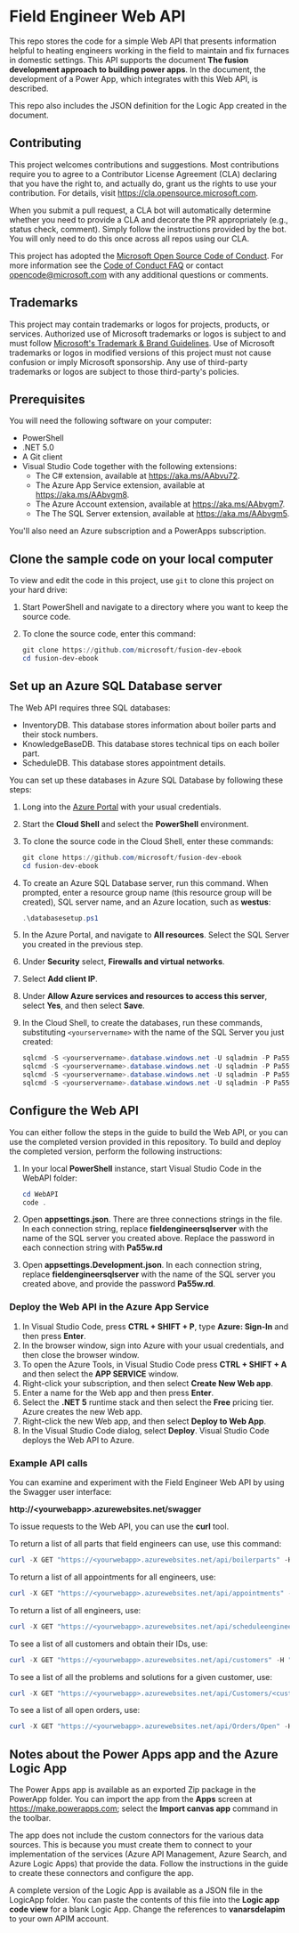 # Field Engineer Web API

This repo stores the code for a simple Web API that presents information helpful to heating engineers working in the field to maintain and fix furnaces in domestic settings. This API supports the document **The fusion development approach to building power apps**. In the document, the development of a Power App, which integrates with this Web API, is described.

This repo also includes the JSON definition for the Logic App created in the document.

## Contributing

This project welcomes contributions and suggestions.  Most contributions require you to agree to a
Contributor License Agreement (CLA) declaring that you have the right to, and actually do, grant us
the rights to use your contribution. For details, visit https://cla.opensource.microsoft.com.

When you submit a pull request, a CLA bot will automatically determine whether you need to provide
a CLA and decorate the PR appropriately (e.g., status check, comment). Simply follow the instructions
provided by the bot. You will only need to do this once across all repos using our CLA.

This project has adopted the [Microsoft Open Source Code of Conduct](https://opensource.microsoft.com/codeofconduct/).
For more information see the [Code of Conduct FAQ](https://opensource.microsoft.com/codeofconduct/faq/) or
contact [opencode@microsoft.com](mailto:opencode@microsoft.com) with any additional questions or comments.

## Trademarks

This project may contain trademarks or logos for projects, products, or services. Authorized use of Microsoft 
trademarks or logos is subject to and must follow 
[Microsoft's Trademark & Brand Guidelines](https://www.microsoft.com/en-us/legal/intellectualproperty/trademarks/usage/general).
Use of Microsoft trademarks or logos in modified versions of this project must not cause confusion or imply Microsoft sponsorship.
Any use of third-party trademarks or logos are subject to those third-party's policies.

## Prerequisites

You will need the following software on your computer:

- PowerShell
- .NET 5.0
- A Git client
- Visual Studio Code together with the following extensions:
    - The C# extension, available at https://aka.ms/AAbvu72.  
    - The Azure App Service extension, available at https://aka.ms/AAbvgm8. 
    - The Azure Account extension, available at https://aka.ms/AAbvgm7.  
    - The The SQL Server extension, available at https://aka.ms/AAbvgm5.  


You'll also need an Azure subscription and a PowerApps subscription.

## Clone the sample code on your local computer

To view and edit the code in this project, use `git` to clone this project on your hard drive:

1. Start PowerShell and navigate to a directory where you want to keep the source code.
1. To clone the source code, enter this command:

    ```powershell
    git clone https://github.com/microsoft/fusion-dev-ebook
    cd fusion-dev-ebook
    ```

## Set up an Azure SQL Database server

The Web API requires three SQL databases:

- InventoryDB. This database stores information about boiler parts and their stock numbers.
- KnowledgeBaseDB. This database stores technical tips on each boiler part.
- ScheduleDB. This database stores appointment details.

You can set up these databases in Azure SQL Database by following these steps:

1. Long into the [Azure Portal](https://portal.azure.com) with your usual credentials.
1. Start the **Cloud Shell** and select the **PowerShell** environment.
1. To clone the source code in the Cloud Shell, enter these commands:

    ```powershell
    git clone https://github.com/microsoft/fusion-dev-ebook
    cd fusion-dev-ebook
    ```

1. To create an Azure SQL Database server, run this command. When prompted, enter a resource group name (this resource group will be created), SQL server name, and an Azure location, such as **westus**:

    ```powershell
    .\databasesetup.ps1
    ```

1. In the Azure Portal, and navigate to **All resources**. Select the SQL Server you created in the previous step.
1. Under **Security** select, **Firewalls and virtual networks**.
1. Select **Add client IP**.
1. Under **Allow Azure services and resources to access this server**, select **Yes**, and then select **Save**.
1. In the Cloud Shell, to create the databases, run these commands, substituting `<yourservername>` with the name of the SQL Server you just created:

    ```powershell
    sqlcmd -S <yourservername>.database.windows.net -U sqladmin -P Pa55w.rd -i "./SQLScripts/CreateAllDBs.sql"
    sqlcmd -S <yourservername>.database.windows.net -U sqladmin -P Pa55w.rd -d InventoryDB -i "./SQLScripts/InventoryDB-setup.sql"
    sqlcmd -S <yourservername>.database.windows.net -U sqladmin -P Pa55w.rd -d KnowledgeDB -i "./SQLScripts/KnowledgeDB-setup.sql"
    sqlcmd -S <yourservername>.database.windows.net -U sqladmin -P Pa55w.rd -d SchedulesDB -i "./SQLScripts/SchedulesDB-setup.sql"
    ```

## Configure the Web API

You can either follow the steps in the guide to build the Web API, or you can use the completed version provided in this repository. To build and deploy the completed version, perform the following instructions:

1. In your local **PowerShell** instance, start Visual Studio Code in the WebAPI folder:

    ```powershell
    cd WebAPI
    code .
    ```

1. Open **appsettings.json**. There are three connections strings in the file. In each connection string, replace **fieldengineersqlserver** with the name of the SQL server you created above. Replace the password in each connection string with **Pa55w.rd**
1. Open **appsettings.Development.json**. In each connection string, replace **fieldengineersqlserver** with the name of the SQL server you created above, and provide the password **Pa55w.rd**.

### Deploy the Web API in the Azure App Service

1. In Visual Studio Code, press **CTRL + SHIFT + P**, type **Azure: Sign-In** and then press **Enter**.
1. In the browser window, sign into Azure with your usual credentials, and then close the browser window.
1. To open the Azure Tools, in Visual Studio Code press **CTRL + SHIFT + A** and then select the **APP SERVICE** window.
1. Right-click your subscription, and then select **Create New Web app**.
1. Enter a name for the Web app and then press **Enter**.
1. Select the **.NET 5** runtime stack and then select the **Free** pricing tier. Azure creates the new Web app.
1. Right-click the new Web app, and then select **Deploy to Web App**.
1. In the Visual Studio Code dialog, select **Deploy**. Visual Studio Code deploys the Web API to Azure.

### Example API calls

You can examine and experiment with the Field Engineer Web API by using the Swagger user interface:

**http://&lt;yourwebapp&gt;.azurewebsites.net/swagger**

To issue requests to the Web API, you can use the **curl** tool.

To return a list of all parts that field engineers can use, use this command:

```powershell
curl -X GET "https://<yourwebapp>.azurewebsites.net/api/boilerparts" -H "accept: text/plain"
```

To return a list of all appointments for all engineers, use:

```powershell
curl -X GET "https://<yourwebapp>.azurewebsites.net/api/appointments" -H "accept: text/plain"
```

To return a list of all engineers, use:

```powershell
curl -X GET "https://<yourwebapp>.azurewebsites.net/api/scheduleengineer" -H "accept: text/plain"
```

To see a list of all customers and obtain their IDs, use:

```powershell
curl -X GET "https://<yourwebapp>.azurewebsites.net/api/customers" -H "accept: text/plain"
```

To see a list of all the problems and solutions for a given customer, use:

```powershell
curl -X GET "https://<yourwebapp>.azurewebsites.net/api/Customers/<customersid>/Notes" -H  "accept: text/plain"
```

To see a list of all open orders, use:

```powershell
curl -X GET "https://<yourwebapp>.azurewebsites.net/api/Orders/Open" -H  "accept: text/plain"
```

## Notes about the Power Apps app and the Azure Logic App

The Power Apps app is available as an exported Zip package in the PowerApp folder. You can import the app from the **Apps** screen at https://make.powerapps.com; select the **Import canvas app** command in the toolbar.

The app does not include the custom connectors for the various data sources. This is because you must create them to connect to your implementation of the services (Azure API Management, Azure Search, and Azure Logic Apps) that provide the data. Follow the instructions in the guide to create these connectors and configure the app.

A complete version of the Logic App is available as a JSON file in the LogicApp folder. You can paste the contents of this file into the **Logic app code view** for a blank Logic App. Change the references to **vanarsdelapim** to your own APIM account.